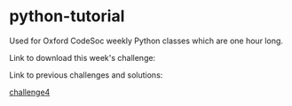 # python-tutorial
Used for Oxford CodeSoc weekly Python classes which are one hour long.

Link to download this week's challenge:


Link to previous challenges and solutions:

[challenge4](https://onedrive.live.com/download?cid=409B943F3040E52C&resid=409B943F3040E52C%21121303&authkey=AGN5lNOz6hVxyoY)